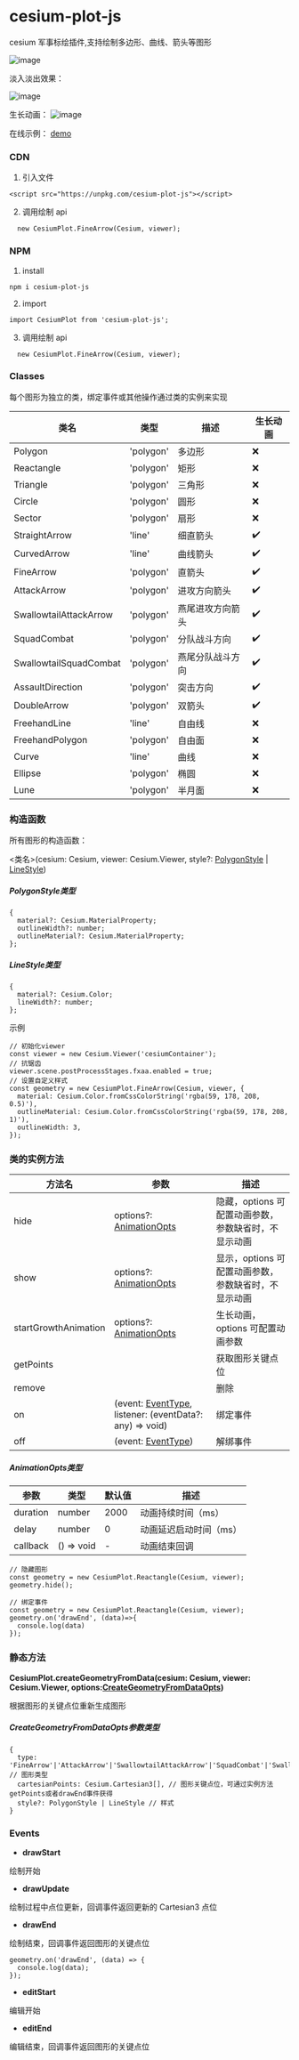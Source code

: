 # cesium-plot-js

cesium 军事标绘插件,支持绘制多边形、曲线、箭头等图形

![image](https://ethan-zf.github.io/cesium-plot-js/examples/banner.png)

淡入淡出效果：

![image](https://ethan-zf.github.io/cesium-plot-js/examples/show-hide-animation.gif)

生长动画：
![image](https://ethan-zf.github.io/cesium-plot-js/examples/attack-arrow-growth.gif)

在线示例： [demo](https://ethan-zf.github.io/cesium-plot-js/examples/index.html)

### CDN

1. 引入文件

```
<script src="https://unpkg.com/cesium-plot-js"></script>
```

2. 调用绘制 api

```
  new CesiumPlot.FineArrow(Cesium, viewer);
```

### NPM

1. install

```
npm i cesium-plot-js
```

2. import

```
import CesiumPlot from 'cesium-plot-js';
```

3. 调用绘制 api

```
  new CesiumPlot.FineArrow(Cesium, viewer);
```

### Classes

每个图形为独立的类，绑定事件或其他操作通过类的实例来实现

| 类名                   | 类型      | 描述             | 生长动画 |
| ---------------------- | --------- | ---------------- | -------- |
| Polygon                | 'polygon' | 多边形           | ❌       |
| Reactangle             | 'polygon' | 矩形             | ❌       |
| Triangle               | 'polygon' | 三角形           | ❌       |
| Circle                 | 'polygon' | 圆形             | ❌       |
| Sector                 | 'polygon' | 扇形             | ❌       |
| StraightArrow          | 'line'    | 细直箭头         | ✔️       |
| CurvedArrow            | 'line'    | 曲线箭头         | ✔️       |
| FineArrow              | 'polygon' | 直箭头           | ✔️       |
| AttackArrow            | 'polygon' | 进攻方向箭头     | ✔️       |
| SwallowtailAttackArrow | 'polygon' | 燕尾进攻方向箭头 | ✔️       |
| SquadCombat            | 'polygon' | 分队战斗方向     | ✔️       |
| SwallowtailSquadCombat | 'polygon' | 燕尾分队战斗方向 | ✔️       |
| AssaultDirection       | 'polygon' | 突击方向         | ✔️       |
| DoubleArrow            | 'polygon' | 双箭头           | ✔️       |
| FreehandLine           | 'line'    | 自由线           | ❌       |
| FreehandPolygon        | 'polygon' | 自由面           | ❌       |
| Curve                  | 'line'    | 曲线             | ❌       |
| Ellipse                | 'polygon' | 椭圆             | ❌       |
| Lune                   | 'polygon' | 半月面           | ❌       |

### 构造函数

所有图形的构造函数：

<类名>(cesium: Cesium, viewer: Cesium.Viewer, style?: [PolygonStyle](#PolygonStyle) | [LineStyle](#LineStyle))

<h5 id='PolygonStyle'>PolygonStyle类型</h5>

```
{
  material?: Cesium.MaterialProperty;
  outlineWidth?: number;
  outlineMaterial?: Cesium.MaterialProperty;
};
```

<h5 id='LineStyle'>LineStyle类型</h5>

```
{
  material?: Cesium.Color;
  lineWidth?: number;
};
```

示例

```
// 初始化viewer
const viewer = new Cesium.Viewer('cesiumContainer');
// 抗锯齿
viewer.scene.postProcessStages.fxaa.enabled = true;
// 设置自定义样式
const geometry = new CesiumPlot.FineArrow(Cesium, viewer, {
  material: Cesium.Color.fromCssColorString('rgba(59, 178, 208, 0.5)'),
  outlineMaterial: Cesium.Color.fromCssColorString('rgba(59, 178, 208, 1)'),
  outlineWidth: 3,
});
```

### 类的实例方法

| 方法名               | 参数                                                                  | 描述                                                 |
| -------------------- | --------------------------------------------------------------------- | ---------------------------------------------------- |
| hide                 | options?: [AnimationOpts](#AnimationOpts)                             | 隐藏，options 可配置动画参数，参数缺省时，不显示动画 |
| show                 | options?: [AnimationOpts](#AnimationOpts)                             | 显示，options 可配置动画参数，参数缺省时，不显示动画 |
| startGrowthAnimation | options?: [AnimationOpts](#AnimationOpts)                             | 生长动画，options 可配置动画参数                     |
| getPoints            |                                                                       | 获取图形关键点位                                     |
| remove               |                                                                       | 删除                                                 |
| on                   | (event: [EventType](#EventType), listener: (eventData?: any) => void) | 绑定事件                                             |
| off                  | (event: [EventType](#EventType))                                      | 解绑事件                                             |

<h5 id='AnimationOpts'>AnimationOpts类型</h5>

| 参数     | 类型       | 默认值 | 描述                   |
| -------- | ---------- | ------ | ---------------------- |
| duration | number     | 2000   | 动画持续时间（ms）     |
| delay    | number     | 0      | 动画延迟启动时间（ms） |
| callback | () => void | -      | 动画结束回调           |

```
// 隐藏图形
const geometry = new CesiumPlot.Reactangle(Cesium, viewer);
geometry.hide();
```

```
// 绑定事件
const geometry = new CesiumPlot.Reactangle(Cesium, viewer);
geometry.on('drawEnd', (data)=>{
  console.log(data)
});
```

### 静态方法

**CesiumPlot.createGeometryFromData(cesium: Cesium, viewer: Cesium.Viewer, options:[CreateGeometryFromDataOpts](#CreateGeometryFromDataOpts))**

根据图形的关键点位重新生成图形

<h5 id='CreateGeometryFromDataOpts'>CreateGeometryFromDataOpts参数类型</h5>

```
{
  type: 'FineArrow'|'AttackArrow'|'SwallowtailAttackArrow'|'SquadCombat'|'SwallowtailSquadCombat'|'StraightArrow'|'CurvedArrow'|'AssaultDirection'|'DoubleArrow'|'FreehandLine'|'FreehandPolygon'|'Curve'|'Ellipse'|'Lune'|'Reactangle'|'Triangle'|'Polygon'|'Circle'|'Sector', // 图形类型
  cartesianPoints: Cesium.Cartesian3[], // 图形关键点位，可通过实例方法getPoints或者drawEnd事件获得
  style?: PolygonStyle | LineStyle // 样式
}
```

<h3 id='EventType'>Events</h3>

- **drawStart**

绘制开始

- **drawUpdate**

绘制过程中点位更新，回调事件返回更新的 Cartesian3 点位

- **drawEnd**

绘制结束，回调事件返回图形的关键点位

```
geometry.on('drawEnd', (data) => {
  console.log(data);
});
```

- **editStart**

编辑开始

- **editEnd**

编辑结束，回调事件返回图形的关键点位
